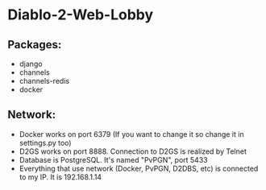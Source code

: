 # Diablo-2-Web-Lobby

## Packages:
- django
- channels
- channels-redis
- docker

## Network:
- Docker works on port 6379 (If you want to change it so change it in settings.py too)
- D2GS works on port 8888. Connection to D2GS is realized by Telnet
- Database is PostgreSQL. It's named "PvPGN", port 5433
- Everything that use network (Docker, PvPGN, D2DBS, etc) is connected to my IP. It is 192.168.1.14